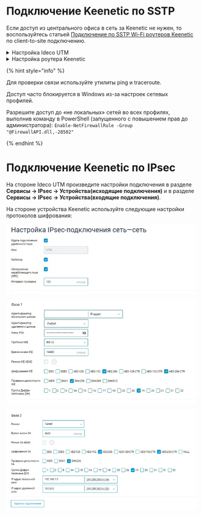 # Подключение Keenetic по SSTP

Если доступ из центрального офиса в сеть за Keenetic не нужен, то воспользуйтесь статьей [Подключение по SSTP Wi-Fi роутеров Keenetic](../../../../recipes/popular-recipes/vpn/sstp-connecting-keenetic-wi-fi-routers.md) по client-to-site подключению.

<details>

<summary>Настройка Ideco UTM</summary>


1\. Включите и настройте порт и домен для SSTP в разделе **Пользователи -> VPN-подключение**.

2\. В разделе **Пользователи -> Учетные записи** создайте специального пользователя для удаленного роутера и установите флаг **Разрешить удаленный доступ через VPN**. \
**Логин и пароль пользователя будут использоваться на роутере, сохраните или запишите их.**

![](/.gitbook/assets/keenetic-connection1.png)

3\. Пропишите маршруты в удаленную сеть. Например, если сеть за роутером `192.168.10.0/24`, необходимо добавить следующий маршрут в раздел **Сервисы -> Маршрутизация -> Локальные сети**:

![](/.gitbook/assets/keenetic-connection2.png)

</details>

<details>
<summary> Настройка роутера Keenetic</summary>

Настройте VPN-подключение роутера Keenetic по инструкции для client-to-site подключений.

Не забудьте выполнить все три пункта:

1. Настроить VPN-подключение;
2. Настроить маршруты;
3. Настроить DNS для резолвинга локального домена (если используете Active Directory).

</details>


{% hint style="info" %}

Для проверки связи используйте утилиты ping и traceroute.

Доступ часто блокируется в Windows из-за настроек сетевых профилей.

Разрешите доступ до «не локальных» сетей во всех профилях, выполнив команду в PowerShell (запущенного с повышением прав до администратора): `Enable-NetFirewallRule -Group "@FirewallAPI.dll,-28502"`

{% endhint %}

# Подключение Keenetic по IPsec

На стороне Ideco UTM произведите настройки подключения в разделе **Сервисы -> IPsec -> Устройства(исходящие подключения)** и в разделе **Сервисы -> IPsec -> Устройства(входящие подключения)**.

На стороне устройства Keenetic используйте следующие настройки протоколов шифрования:

![](/.gitbook/assets/keenetic-connection3.jpg)

![](/.gitbook/assets/keenetic-connection4.jpg)

![](/.gitbook/assets/keenetic-connection5.jpg)
